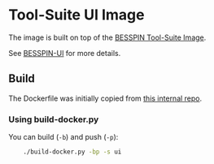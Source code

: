 # Tool-Suite UI Image

The image is built on top of the [BESSPIN Tool-Suite Image](../tool-suite/README.md).

See [BESSPIN-UI](https://github.com/GaloisInc/BESSPIN-UI) for more details.

## Build

The Dockerfile was initially copied from [this internal repo](https://gitlab-ext.galois.com/ssith/docker-tools/-/blob/develop/besspin-ui/Dockerfile-ui).

### Using build-docker.py

You can build (`-b`) and push (`-p`):
```bash
    ./build-docker.py -bp -s ui
```
